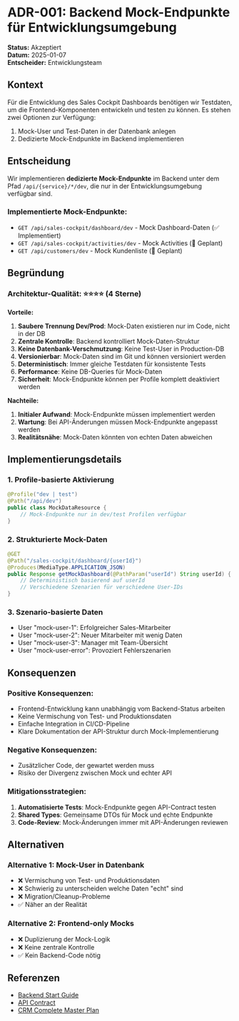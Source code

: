 # ADR-001: Backend Mock-Endpunkte für Entwicklungsumgebung

**Status:** Akzeptiert  
**Datum:** 2025-01-07  
**Entscheider:** Entwicklungsteam  

## Kontext

Für die Entwicklung des Sales Cockpit Dashboards benötigen wir Testdaten, um die 
Frontend-Komponenten entwickeln und testen zu können. Es stehen zwei Optionen zur 
Verfügung:

1. Mock-User und Test-Daten in der Datenbank anlegen
2. Dedizierte Mock-Endpunkte im Backend implementieren

## Entscheidung

Wir implementieren **dedizierte Mock-Endpunkte** im Backend unter dem Pfad 
`/api/{service}/*/dev`, die nur in der Entwicklungsumgebung verfügbar sind.

### Implementierte Mock-Endpunkte:
- `GET /api/sales-cockpit/dashboard/dev` - Mock Dashboard-Daten (✅ Implementiert)
- `GET /api/sales-cockpit/activities/dev` - Mock Activities (🚧 Geplant)  
- `GET /api/customers/dev` - Mock Kundenliste (🚧 Geplant)

## Begründung

### Architektur-Qualität: ⭐⭐⭐⭐ (4 Sterne)

**Vorteile:**
1. **Saubere Trennung Dev/Prod**: Mock-Daten existieren nur im Code, nicht in der DB
2. **Zentrale Kontrolle**: Backend kontrolliert Mock-Daten-Struktur
3. **Keine Datenbank-Verschmutzung**: Keine Test-User in Production-DB
4. **Versionierbar**: Mock-Daten sind im Git und können versioniert werden
5. **Deterministisch**: Immer gleiche Testdaten für konsistente Tests
6. **Performance**: Keine DB-Queries für Mock-Daten
7. **Sicherheit**: Mock-Endpunkte können per Profile komplett deaktiviert werden

**Nachteile:**
1. **Initialer Aufwand**: Mock-Endpunkte müssen implementiert werden
2. **Wartung**: Bei API-Änderungen müssen Mock-Endpunkte angepasst werden
3. **Realitätsnähe**: Mock-Daten könnten von echten Daten abweichen

## Implementierungsdetails

### 1. Profile-basierte Aktivierung
```java
@Profile("dev | test")
@Path("/api/dev")
public class MockDataResource {
    // Mock-Endpunkte nur in dev/test Profilen verfügbar
}
```

### 2. Strukturierte Mock-Daten
```java
@GET
@Path("/sales-cockpit/dashboard/{userId}")
@Produces(MediaType.APPLICATION_JSON)
public Response getMockDashboard(@PathParam("userId") String userId) {
    // Deterministisch basierend auf userId
    // Verschiedene Szenarien für verschiedene User-IDs
}
```

### 3. Szenario-basierte Daten
- User "mock-user-1": Erfolgreicher Sales-Mitarbeiter
- User "mock-user-2": Neuer Mitarbeiter mit wenig Daten
- User "mock-user-3": Manager mit Team-Übersicht
- User "mock-user-error": Provoziert Fehlerszenarien

## Konsequenzen

### Positive Konsequenzen:
- Frontend-Entwicklung kann unabhängig vom Backend-Status arbeiten
- Keine Vermischung von Test- und Produktionsdaten
- Einfache Integration in CI/CD-Pipeline
- Klare Dokumentation der API-Struktur durch Mock-Implementierung

### Negative Konsequenzen:
- Zusätzlicher Code, der gewartet werden muss
- Risiko der Divergenz zwischen Mock und echter API

### Mitigationsstrategien:
1. **Automatisierte Tests**: Mock-Endpunkte gegen API-Contract testen
2. **Shared Types**: Gemeinsame DTOs für Mock und echte Endpunkte
3. **Code-Review**: Mock-Änderungen immer mit API-Änderungen reviewen

## Alternativen

### Alternative 1: Mock-User in Datenbank
- ❌ Vermischung von Test- und Produktionsdaten
- ❌ Schwierig zu unterscheiden welche Daten "echt" sind
- ❌ Migration/Cleanup-Probleme
- ✅ Näher an der Realität

### Alternative 2: Frontend-only Mocks
- ❌ Duplizierung der Mock-Logik
- ❌ Keine zentrale Kontrolle
- ✅ Kein Backend-Code nötig

## Referenzen

- [Backend Start Guide](../technical/BACKEND_START_GUIDE.md)
- [API Contract](../technical/API_CONTRACT.md)
- [CRM Complete Master Plan](../CRM_COMPLETE_MASTER_PLAN.md)